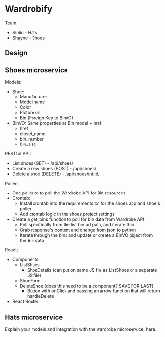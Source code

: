 # Wardrobify

Team:

* Sinlin - Hats
* Shayne - Shoes

## Design

## Shoes microservice

Models:
- Shoe:
  - Manufacturer
  - Model name
  - Color
  - Picture url
  - Bin (Foreign Key to BinVO)
- BinVO: Same properties as Bin model + href
  - href
  - closet_name
  - bin_number
  - bin_size

RESTful API:
- List shoes (GET) - /api/shoes/
- Create a new shoes (POST) - /api/shoes/
- Delete a shoe (DELETE) - /api/shoes/<int:id>/

Poller:
- One poller to to poll the Wardrobe API for Bin resources
- Crontab:
  - Install crontab into the requirements.txt for the shoes app and shoe's poller
  - Add crontab logic in the shoes project settings
- Create a get_bins function to poll for bin data from Wardrobe API
  - Poll specifically from the list bin url path, and iterate thro
  - Grab response's content and change from json to python
  - Iterate through the bins and update or create a BinVO object from the Bin data

React:
- Components:
  - ListShoes
    - ShoeDetails (can put on same JS file as ListShoes or a separate JS file)
  - ShoeForm
  - DeleteShoe (does this need to be a component? SAVE FOR LAST)
    - Button with onClick and passing an arrow function that will return handleDelete
- React Router

## Hats microservice

Explain your models and integration with the wardrobe
microservice, here.
